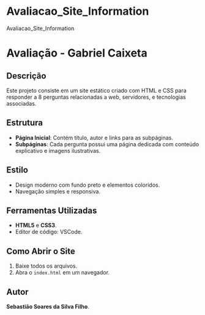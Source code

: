 # Avaliacao_Site_Information
Avaliacao_Site_Information

# Avaliação - Gabriel Caixeta

## Descrição
Este projeto consiste em um site estático criado com HTML e CSS para responder a 8 perguntas relacionadas a web, servidores, e tecnologias associadas.

## Estrutura
- **Página Inicial**: Contém título, autor e links para as subpáginas.
- **Subpáginas**: Cada pergunta possui uma página dedicada com conteúdo explicativo e imagens ilustrativas.

## Estilo
- Design moderno com fundo preto e elementos coloridos.
- Navegação simples e responsiva.

## Ferramentas Utilizadas
- **HTML5** e **CSS3**.
- Editor de código: VSCode.

## Como Abrir o Site
1. Baixe todos os arquivos.
2. Abra o `index.html` em um navegador.

## Autor
**Sebastião Soares da Silva Filho**.

